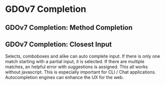 # GDOv7 Completion

## GDOv7 Completion: Method Completion

## GDOv7 Completion: Closest Input

Selects, comboboxes and alike can auto complete input.
If there is only one match starting with a partial input, it is selected.
If there are multiple matches, an helpful error with suggestions is assigned.
This all works without javascript.
This is especially important for CLI / Chat applications.
Autocompletion engines can enhance the UX for the web.
